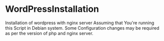 # WordPressInstallation
Installation of wordpress with nginx server
Assuming that You're running this Script in Debian system.
Some Configuration changes may be required as per the version of php and nginx server.
